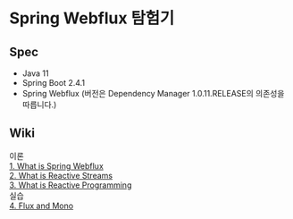 # Spring Webflux 탐험기

## Spec
- Java 11
- Spring Boot 2.4.1
- Spring Webflux (버전은 Dependency Manager 1.0.11.RELEASE의 의존성을 따릅니다.)

## Wiki
이론  
[1. What is Spring Webflux](https://github.com/technical-learn-room/spring-webflux-learn/wiki/1.-What-is-Spring-Webflux)  
[2. What is Reactive Streams](https://github.com/technical-learn-room/spring-webflux-learn/wiki/2.-What-is-Reactive-Streams)  
[3. What is Reactive Programming](https://github.com/technical-learn-room/spring-webflux-learn/wiki/3.-What-is-Reactive-Programming)  
실습  
[4. Flux and Mono](https://github.com/technical-learn-room/spring-webflux-learn/wiki/4.-Flux-and-Mono)  
